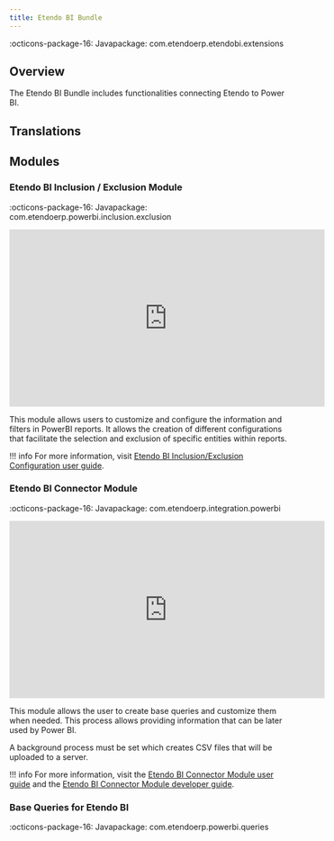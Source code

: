 ```yaml
---
title: Etendo BI Bundle
---
```


:octicons-package-16: Javapackage: com.etendoerp.etendobi.extensions

## Overview
The Etendo BI Bundle includes functionalities connecting Etendo to Power BI.

## Translations

## Modules

### Etendo BI Inclusion / Exclusion Module

:octicons-package-16: Javapackage: com.etendoerp.powerbi.inclusion.exclusion

<iframe width="560" height="315" src="https://www.youtube.com/embed/cEuwiUQbUAQ" title="YouTube video player" frameborder="0" allow="accelerometer; autoplay; clipboard-write; encrypted-media; gyroscope; picture-in-picture; web-share" allowfullscreen></iframe>

This module allows users to customize and configure the information and filters in PowerBI reports. It allows the creation of different configurations that facilitate the selection and exclusion of specific entities within reports.
> 
!!! info
    For more information, visit [Etendo BI Inclusion/Exclusion Configuration user guide](/products/etendo-classic/optional-features/bundles/etendobi-extensions/inclusion-exclusion-configuration).

### Etendo BI Connector Module

:octicons-package-16: Javapackage: com.etendoerp.integration.powerbi

<iframe width="560" height="315" src="https://www.youtube.com/embed/z9EBff_qBDE" title="YouTube video player" frameborder="0" allow="accelerometer; autoplay; clipboard-write; encrypted-media; gyroscope; picture-in-picture; web-share" allowfullscreen></iframe>

This module allows the user to create base queries and customize them when needed. This process allows providing information that can be later used by Power BI. 

A background process must be set which creates CSV files that will be uploaded to a server.  

!!! info
    For more information, visit the [Etendo BI Connector Module user guide](/products/etendo-classic/optional-features/bundles/etendobi-extensions/etendo-bi-connector) and the [Etendo BI Connector Module developer guide](/developer-guide/etendo-classic/bundles/etendo-bi-bundle#etendo-bi-connector).

### Base Queries for Etendo BI 

:octicons-package-16: Javapackage: com.etendoerp.powerbi.queries
